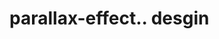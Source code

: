 # parallax-effect.. desgin                                                                                                                                                                                                                                                                                                                                                                                                                                                                                                                                           
